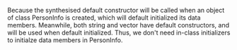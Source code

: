 Because the synthesised default constructor will be called when an object of class PersonInfo is created, which will default initialized its data members. Meanwhile, both string and vector have default constructors, and will be used when default initialized. Thus, we don't need in-class initializers to initialze data members in PersonInfo.
